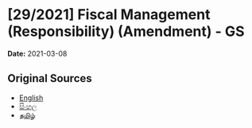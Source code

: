 # [29/2021] Fiscal Management (Responsibility) (Amendment) -  GS

**Date:** 2021-03-08

## Original Sources

- [English](https://documents.gov.lk/view/bills/2021/3/29-2021_E.pdf)
- [සිංහල](https://documents.gov.lk/view/bills/2021/3/29-2021_S.pdf)
- [தமிழ்](https://documents.gov.lk/view/bills/2021/3/29-2021_T.pdf)
